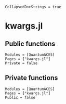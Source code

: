 ```@meta
CollapsedDocStrings = true
```

# kwargs.jl

## Public functions

```@autodocs; canonical = false
Modules = [QuantumACES]
Pages = ["kwargs.jl"]
Private = false
```

## Private functions

```@autodocs
Modules = [QuantumACES]
Pages = ["kwargs.jl"]
Public = false
```
